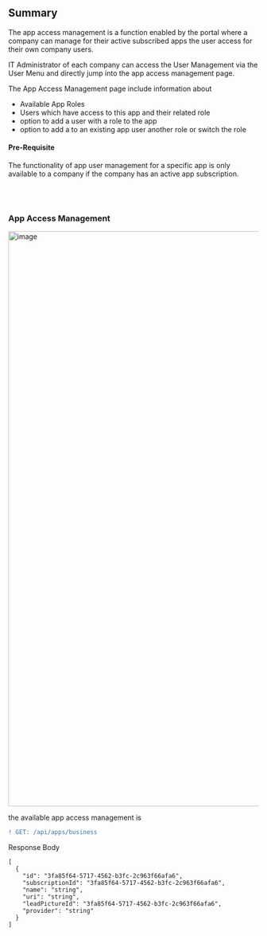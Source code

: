 ## Summary

The app access management is a function enabled by the portal where a company can manage for their active subscribed apps the user access for their own company users.


IT Administrator of each company can access the User Management via the User Menu and directly jump into the app access management page.

The App Access Management page include information about

* Available App Roles
* Users which have access to this app and their related role
* option to add a user with a role to the app
* option to add a to an existing app user another role or switch the role


#### Pre-Requisite
The functionality of app user management for a specific app is only available to a company if the company has an active app subscription.

<br>
<br>

### App Access Management

<img width="1155" alt="image" src="https://github.com/catenax-ng/tx-portal-assets/assets/94133633/762cc04a-008a-4d7c-862e-d86109e5e772">

the available app access management is 

```diff
! GET: /api/apps/business
```

Response Body

    [
      {
        "id": "3fa85f64-5717-4562-b3fc-2c963f66afa6",
        "subscriptionId": "3fa85f64-5717-4562-b3fc-2c963f66afa6",
        "name": "string",
        "uri": "string",
        "leadPictureId": "3fa85f64-5717-4562-b3fc-2c963f66afa6",
        "provider": "string"
      }
    ]

<br>
<br>
